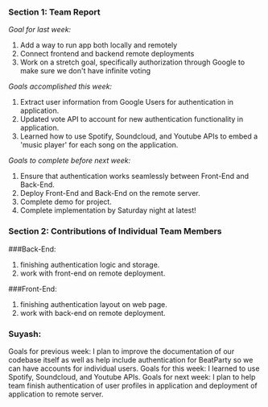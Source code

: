 ### Section 1: Team Report
*Goal for last week:*  
1. Add a way to run app both locally and remotely
2. Connect frontend and backend remote deployments
3. Work on a stretch goal, specifically authorization through Google to make sure we don't have infinite voting
  
*Goals accomplished this week:* 
1. Extract user information from Google Users for authentication in application.
2. Updated vote API to account for new authentication functionality in application.
3. Learned how to use Spotify, Soundcloud, and Youtube APIs to embed a 'music player' for each song on the application.
  
*Goals to complete before next week:*  
 1. Ensure that authentication works seamlessly between Front-End and Back-End.
 2. Deploy Front-End and Back-End on the remote server.
 3. Complete demo for project.
 4. Complete implementation by Saturday night at latest!

### Section 2: Contributions of Individual Team Members
###Back-End:
1. finishing authentication logic and storage.
2. work with front-end on remote deployment.

###Front-End:
1. finishing authentication layout on web page.
2. work with back-end on remote deployment.


### Suyash:
Goals for previous week: I plan to improve the documentation of our codebase itself as well as help include authentication for BeatParty so we can have accounts for individual users.
Goals for this week: I learned to use Spotify, Soundcloud, and Youtube APIs.
Goals for next week: I plan to help team finish authentication of user profiles in application and deployment of application to remote server.

